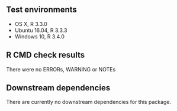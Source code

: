 ## Test environments
* OS X, R 3.3.0
* Ubuntu 16.04, R 3.3.3
* Windows 10, R 3.4.0

## R CMD check results

There were no ERRORs, WARNING or NOTEs

## Downstream dependencies

There are currently no downstream dependencies for this package.
